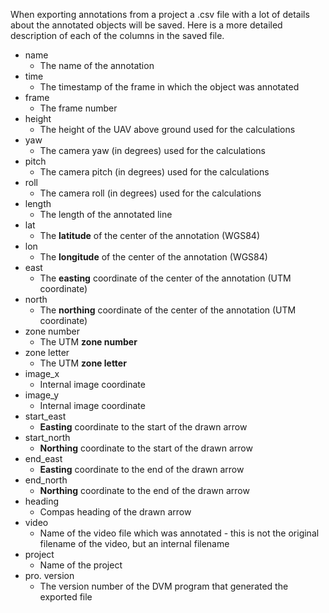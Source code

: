 When exporting annotations from a project a .csv file with a lot of details about the annotated objects will be saved. Here is a more detailed description of each of the columns in the saved file.
- name
	- The name of the annotation
- time
	- The timestamp of the frame in which the object was annotated
- frame
	- The frame number
- height
	- The height of the UAV above ground used for the calculations
- yaw
	- The camera yaw (in degrees) used for the calculations
- pitch
	- The camera pitch (in degrees) used for the calculations
- roll
	- The camera roll (in degrees) used for the calculations
- length
	- The length of the annotated line
- lat
	- The **latitude** of the center of the annotation (WGS84)
- lon
	- The **longitude** of the center of the annotation (WGS84)
- east
	- The **easting** coordinate of the center of the annotation (UTM coordinate)
- north
	- The **northing** coordinate of the center of the annotation (UTM coordinate)
- zone number
	- The UTM **zone number**
- zone letter
	- The UTM **zone letter**
- image_x
	- Internal image coordinate
- image_y
	- Internal image coordinate
- start_east
	- **Easting** coordinate to the start of the drawn arrow
- start_north
	- **Northing** coordinate to the start of the drawn arrow
- end_east
	- **Easting** coordinate to the end of the drawn arrow
- end_north
	- **Northing** coordinate to the end of the drawn arrow
- heading	
	- Compas heading of the drawn arrow
- video
	- Name of the video file which was annotated - this is not the original filename of the video, but an internal filename
- project
	- Name of the project
- pro. version
	- The version number of the DVM program that generated the exported file